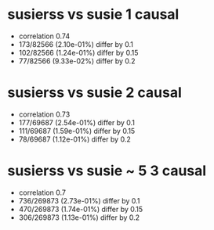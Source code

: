 # susierss vs susie  1 causal

- correlation 0.74
- 173/82566 (2.10e-01%) differ by 0.1
- 102/82566 (1.24e-01%) differ by 0.15
- 77/82566 (9.33e-02%) differ by 0.2


# susierss vs susie  2 causal

- correlation 0.73
- 177/69687 (2.54e-01%) differ by 0.1
- 111/69687 (1.59e-01%) differ by 0.15
- 78/69687 (1.12e-01%) differ by 0.2


# susierss vs susie  ~ 5 3 causal

- correlation 0.7
- 736/269873 (2.73e-01%) differ by 0.1
- 470/269873 (1.74e-01%) differ by 0.15
- 306/269873 (1.13e-01%) differ by 0.2


